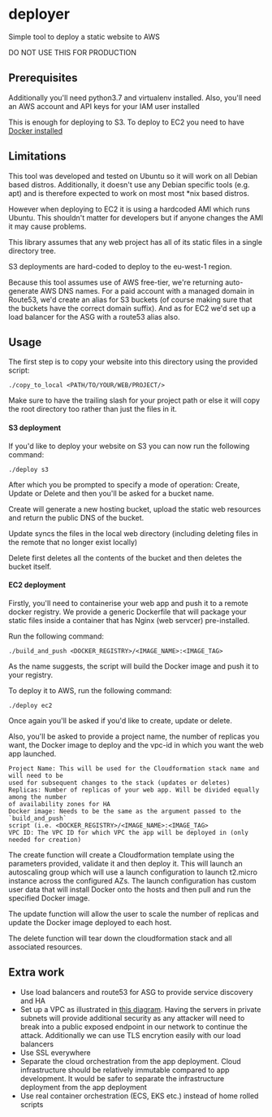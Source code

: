 # deployer
Simple tool to deploy a static website to AWS

DO NOT USE THIS FOR PRODUCTION

## Prerequisites

Additionally you'll need python3.7 and virtualenv installed.
Also, you'll need an AWS account and API keys for your IAM user installed

This is enough for deploying to S3. To deploy to EC2 you need to 
have [Docker installed](https://docs.docker.com/engine/install/)

## Limitations

This tool was developed and tested on Ubuntu so it will work on all Debian based
distros. Additionally, it doesn't use any Debian specific tools (e.g. apt) and is therefore
expected to work on most most *nix based distros.

However when deploying to EC2 it is using a hardcoded AMI which runs Ubuntu.
This shouldn't matter for developers but if anyone changes the AMI it may cause
problems.

This library assumes that any web project has all of its static files in a single
directory tree.

S3 deployments are hard-coded to deploy to the eu-west-1 region.

Because this tool assumes use of AWS free-tier, we're returning auto-generate
AWS DNS names. For a paid account with a managed domain in Route53, we'd
create an alias for S3 buckets (of course making sure that the buckets have
the correct domain suffix). And as for EC2 we'd set up a load balancer for the ASG 
with a route53 alias also.

## Usage

The first step is to copy your website into this directory using the provided script:

`./copy_to_local <PATH/TO/YOUR/WEB/PROJECT/>`

Make sure to have the trailing slash for your project path or else it will copy the root
directory too rather than just the files in it.

#### S3 deployment

If you'd like to deploy your website on S3 you can now run the following command:

`./deploy s3`

After which you be prompted to specify a mode of operation: Create, Update or Delete
and then you'll be asked for a bucket name.

Create will generate a new hosting bucket, upload the static web resources and return
the public DNS of the bucket.

Update syncs the files in the local web directory (including deleting files in the remote
that no longer exist locally)

 Delete first deletes all the contents of the bucket and then deletes the bucket itself.
 
 #### EC2 deployment
 
 Firstly, you'll need to containerise your web app and push it to a remote docker registry.
 We provide a generic Dockerfile that will package your static files inside a container
 that has Nginx (web servcer) pre-installed.
 
 Run the following command:
 
 `./build_and_push <DOCKER_REGISTRY>/<IMAGE_NAME>:<IMAGE_TAG>`
 
 As the name suggests, the script will build the Docker image and push it to your
 registry.
 
 To deploy it to AWS, run the following command:
 
 `./deploy ec2`
 
 Once again you'll be asked if you'd like to create, update or delete.
 
 Also, you'll be asked to provide a project name, the number of replicas you want,
 the Docker image to deploy and the vpc-id in which you want the web app launched.
 
 ```
Project Name: This will be used for the Cloudformation stack name and will need to be
used for subsequent changes to the stack (updates or deletes)
Replicas: Number of replicas of your web app. Will be divided equally among the number
of availability zones for HA
Docker image: Needs to be the same as the argument passed to the `build_and_push`
script (i.e. <DOCKER_REGISTRY>/<IMAGE_NAME>:<IMAGE_TAG>
VPC ID: The VPC ID for which VPC the app will be deployed in (only needed for creation)
```

The create function will create a Cloudformation template using the parameters provided,
validate it and then deploy it. This will launch an autoscaling group which will use a launch
configuration to launch t2.micro instance across the configured AZs. The launch configuration
has custom user data that will install Docker onto the hosts and then pull and run the specified
Docker image.

The update function will allow the user to scale the number of replicas and update the Docker
image deployed to each host.

The delete function will tear down the cloudformation stack and all associated resources.

## Extra work

- Use load balancers and route53 for ASG to provide service discovery and HA
- Set up a VPC as illustrated in [this diagram](BasicNetworkImprovement.jpg). Having
the servers in private subnets will provide additional security as any attacker will need
to break into a public exposed endpoint in our network to continue the attack. Additionally
we can use TLS encrytion easily with our load balancers
- Use SSL everywhere
- Separate the cloud orchestration from the app deployment. Cloud infrastructure should be
relatively immutable compared to app development. It would be safer to separate the
infrastructure deployment from the app deployment
- Use real container orchestration (ECS, EKS etc.) instead of home rolled scripts